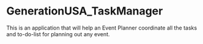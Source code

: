 # GenerationUSA_TaskManager

This is an application that will help an Event Planner coordinate all the tasks and to-do-list for planning out any event. 

